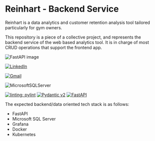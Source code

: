 
# Reinhart - Backend Service

Reinhart is a data analytics and customer retention analysis tool tailored particularly
for gym owners.

This repository is a piece of a collective project, and represents the backend service of the
web based analytics tool. It is in charge of most CRUD operations that support the frontend app.

![FastAPI image](https://fastapi.tiangolo.com/img/logo-margin/logo-teal.png)

[![LinkedIn](https://img.shields.io/badge/LinkedIn-0077B5?style=for-the-badge&logo=linkedin&logoColor=white)](https://www.linkedin.com/in/connor-enterline-7a493215a/)

[![Gmail](https://img.shields.io/badge/Gmail-D14836?style=for-the-badge&logo=gmail&logoColor=white)](https://mail.google.com/mail/u/0/#inbox?compose=CllgCJTNqhCqkSSjfGgxgnncRPJzxsTNvktNbXfDPZWmCslMzdcKDPDjxWWZQtjvCTzDGCRmbkg)

![MicrosoftSQLServer](https://img.shields.io/badge/Microsoft%20SQL%20Server-CC2927?style=for-the-badge&logo=microsoft%20sql%20server&logoColor=white)

[![linting: pylint](https://img.shields.io/badge/linting-pylint-yellowgreen)](https://github.com/pylint-dev/pylint)
[![Pydantic v2](https://img.shields.io/endpoint?url=https://raw.githubusercontent.com/pydantic/pydantic/5697b1e4c4a9790ece607654e6c02a160620c7e1/docs/badge/v2.json)](https://pydantic.dev)
[![FastAPI](https://img.shields.io/badge/FastAPI-0.100.0-009688.svg?style=flat&logo=FastAPI&logoColor=white)](https://fastapi.tiangolo.com)



The expected backend/data oriented tech stack is as follows:
- FastAPI
- Microsoft SQL Server
- Grafana
- Docker
- Kubernetes
